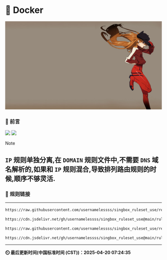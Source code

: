 
# 🧸 Docker
![](https://raw.githubusercontent.com/usernamelessss/picture-bed/main/images/202504042256831.jpg)
### 📣 前言
![](https://shields.io/badge/-移除重复规则-ff69b4) ![](https://shields.io/badge/-IP&nbsp;规则单独存放不与&nbsp;DOMAIN&nbsp;等混合-green)
> [!NOTE]
**`IP` 规则单独分离,在 `DOMAIN` 规则文件中,不需要 `DNS` 域名解析的,如果和 `IP` 规则混合,导致排列路由规则的时候,顺序不够灵活.**
---

###  🔗 规则链接
---

```url
https://raw.githubusercontent.com/usernamelessss/singbox_ruleset_use/refs/heads/main/rule/Docker/Docker_No_IP.json
```

```url
https://cdn.jsdelivr.net/gh/usernamelessss/singbox_ruleset_use@main/rule/Docker/Docker_No_IP.json
```

```url
https://raw.githubusercontent.com/usernamelessss/singbox_ruleset_use/refs/heads/main/rule/Docker/Docker_No_IP.srs
```

```url
https://cdn.jsdelivr.net/gh/usernamelessss/singbox_ruleset_use@main/rule/Docker/Docker_No_IP.srs
```

---
**⏲️ 最后更新时间(中国标准时间 (CST))：2025-04-20 07:24:35**
